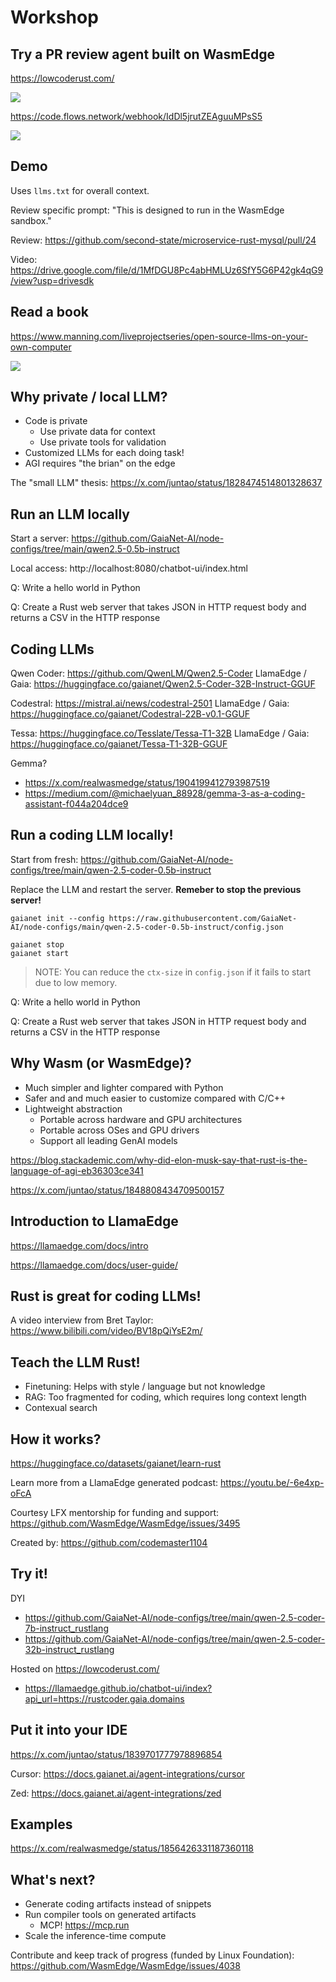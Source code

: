 # Workshop

## Try a PR review agent built on WasmEdge

https://lowcoderust.com/

![](lowcoderust.png)

https://code.flows.network/webhook/IdDl5jrutZEAguuMPsS5

![](pr-reviewer.png)

## Demo

Uses `llms.txt` for overall context.

Review specific prompt: "This is designed to run in the WasmEdge sandbox."

Review: https://github.com/second-state/microservice-rust-mysql/pull/24

Video: https://drive.google.com/file/d/1MfDGU8Pc4abHMLUz6SfY5G6P42gk4qG9/view?usp=drivesdk

## Read a book

https://www.manning.com/liveprojectseries/open-source-llms-on-your-own-computer

![](book.png)

## Why private / local LLM?

* Code is private
  * Use private data for context
  * Use private tools for validation
* Customized LLMs for each doing task!
* AGI requires "the brian" on the edge

The "small LLM" thesis: https://x.com/juntao/status/1828474514801328637

## Run an LLM locally

Start a server: https://github.com/GaiaNet-AI/node-configs/tree/main/qwen2.5-0.5b-instruct

Local access: http://localhost:8080/chatbot-ui/index.html

Q: Write a hello world in Python

Q: Create a Rust web server that takes JSON in HTTP request body and returns a CSV in the HTTP response

## Coding LLMs

Qwen Coder: https://github.com/QwenLM/Qwen2.5-Coder
LlamaEdge / Gaia: https://huggingface.co/gaianet/Qwen2.5-Coder-32B-Instruct-GGUF

Codestral: https://mistral.ai/news/codestral-2501
LlamaEdge / Gaia: https://huggingface.co/gaianet/Codestral-22B-v0.1-GGUF

Tessa: https://huggingface.co/Tesslate/Tessa-T1-32B
LlamaEdge / Gaia: https://huggingface.co/gaianet/Tessa-T1-32B-GGUF

Gemma? 
* https://x.com/realwasmedge/status/1904199412793987519
* https://medium.com/@michaelyuan_88928/gemma-3-as-a-coding-assistant-f044a204dce9

## Run a coding LLM locally!

Start from fresh: https://github.com/GaiaNet-AI/node-configs/tree/main/qwen-2.5-coder-0.5b-instruct

Replace the LLM and restart the server. **Remeber to stop the previous server!**

```
gaianet init --config https://raw.githubusercontent.com/GaiaNet-AI/node-configs/main/qwen-2.5-coder-0.5b-instruct/config.json

gaianet stop
gaianet start
```

> NOTE: You can reduce the `ctx-size` in `config.json` if it fails to start due to low memory.

Q: Write a hello world in Python

Q: Create a Rust web server that takes JSON in HTTP request body and returns a CSV in the HTTP response

## Why Wasm (or WasmEdge)?

* Much simpler and lighter compared with Python
* Safer and and much easier to customize compared with C/C++
* Lightweight abstraction
  * Portable across hardware and GPU architectures
  * Portable across OSes and GPU drivers
  * Support all leading GenAI models

https://blog.stackademic.com/why-did-elon-musk-say-that-rust-is-the-language-of-agi-eb36303ce341

https://x.com/juntao/status/1848808434709500157

## Introduction to LlamaEdge

https://llamaedge.com/docs/intro

https://llamaedge.com/docs/user-guide/

## Rust is great for coding LLMs!

A video interview from Bret Taylor: https://www.bilibili.com/video/BV18pQiYsE2m/

## Teach the LLM Rust!

* Finetuning: Helps with style / language but not knowledge
* RAG: Too fragmented for coding, which requires long context length
* Contexual search

## How it works?

https://huggingface.co/datasets/gaianet/learn-rust

Learn more from a LlamaEdge generated podcast: https://youtu.be/-6e4xp-oFcA

Courtesy LFX mentorship for funding and support: https://github.com/WasmEdge/WasmEdge/issues/3495 

Created by: https://github.com/codemaster1104

## Try it!

DYI

* https://github.com/GaiaNet-AI/node-configs/tree/main/qwen-2.5-coder-7b-instruct_rustlang
* https://github.com/GaiaNet-AI/node-configs/tree/main/qwen-2.5-coder-32b-instruct_rustlang

Hosted on https://lowcoderust.com/

* https://llamaedge.github.io/chatbot-ui/index?api_url=https://rustcoder.gaia.domains

## Put it into your IDE

https://x.com/juntao/status/1839701777978896854

Cursor: https://docs.gaianet.ai/agent-integrations/cursor

Zed: https://docs.gaianet.ai/agent-integrations/zed

## Examples

https://x.com/realwasmedge/status/1856426331187360118

## What's next?

* Generate coding artifacts instead of snippets
* Run compiler tools on generated artifacts
  * MCP! https://mcp.run
* Scale the inference-time compute

Contribute and keep track of progress (funded by Linux Foundation): 
https://github.com/WasmEdge/WasmEdge/issues/4038


